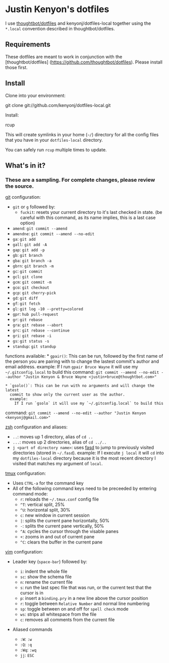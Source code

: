 Justin Kenyon's dotfiles
===============

I use [thoughtbot/dotfiles](https://github.com/thoughtbot/dotfiles) and
kenyonj/dotfiles-local together using the `*.local` convention described in
thoughtbot/dotfiles.

Requirements
------------

These dotfiles are meant to work in conjunction with the [thoughtbot/dotfiles]
(https://github.com/thoughtbot/dotfiles). Please install those first.

Install
-------

Clone into your environment:

git clone git://github.com/kenyonj/dotfiles-local.git

Install:

rcup

This will create symlinks in your home (`~/`) directory for all the config files
that you have in your `dotfiles-local` directory.

You can safely run `rcup` multiple times to update.

What's in it?
-------------
### These are a sampling. For complete changes, please review the source.

[git](http://git-scm.com/) configuration:
  * `git` or `g` followed by:
    - `fuckit`: resets your current directory to it's last checked in state.
      (be careful with this command, as its name implies, this is a last case
option)
  * `amend`: `git commit --amend`
  * `amendne`: `git commit --amend --no-edit`
  * `ga`: `git add`
  * `gall`: `git add -A`
  * `gap`: `git add -p`
  * `gb`: `git branch`
  * `gba`: `git branch -a`
  * `gbrn`: `git branch -m`
  * `gc`: `git commit`
  * `gcl`: `git clone`
  * `gcm`: `git commit -m`
  * `gco`: `git checkout`
  * `gcp`: `git cherry-pick`
  * `gd`: `git diff`
  * `gf`: `git fetch`
  * `gl`: `git log -10 --pretty=colored`
  * `gpr`: `hub pull-request`
  * `gr`: `git rebase`
  * `gra`: `git rebase --abort`
  * `grc`: `git rebase --continue`
  * `gri`: `git rebase -i`
  * `gs`: `git status -s`
  * `standup`: `git standup`

  functions available:
    * `gpair()`: This can be run, followed by the first name of the person you
      are pairing with to change the lastest commit's author and email address.
      example:
        If I run `gpair Bruce Wayne` it will use my `~/.gitconfig.local` to
 build this command:
        `git commit --amend --no-edit --author "Justin Kenyon & Bruce Wayne
<justin+bruce@thoughtbot.com>"`

    * `gsolo()`: This can be run with no arguments and will change the latest
      commit to show only the current user as the author.
      example:
        If I run `gsolo` it will use my `~/.gitconfig.local` to build this
command:
        `git commit --amend --no-edit --author "Justin Kenyon
<kenyonj@gmail.com>"`

[zsh](http://zsh.sourceforge.net/FAQ/zshfaq01.html) configuration and aliases:
  * `..`: moves up 1 directory, alias of `cd ..`
  * `...`: moves up 2 directories, alias of `cd ../..`
  * `j <part of directory name>`: uses [fasd](https://github.com/clvv/fasd) to
    jump to previously visited directories (stored in `~/.fasd`).
    example:
      If I execute `j local` it will `cd` into my `dotfiles-local` directory
because it is the most recent directory I visited that matches my argument of
`local`.

[tmux](http://tmux.sourceforge.net/) configuration:
  * Uses `CTRL-a` for the command key
  * All of the following command keys need to be preceeded by entering command
    mode:
    - `r`: reloads the `~/.tmux.conf` config file
    - `^T`: vertical split, 25%
    - `^U`: horizontal split, 30%
    - `c`: new window in current session
    - `|`: splits the current pane horizontally, 50%
    - `-`: splits the current pane vertically, 50%
    - `^A`: cycles the cursor through the visable panes
    - `+`: zooms in and out of current pane
    - `^C`: clears the buffer in the current pane

[vim](http://vim.org/) configuration:
  * Leader key (`space-bar`) followed by:
    - `i`: indent the whole file
    - `sc`: show the schema file
    - `n`: rename the current file
    - `s`: run the last spec file that was run, or the current test that the
      cursor is in
    - `p`: insert a `binding.pry` in a new line above the cursor position
    - `r`: toggle between `Relative Number` and normal line numbering
    - `sp`: toggle between on and off for `spell check` mode
    - `ws`: strips all whitespace from the file
    - `c`: removes all comments from the current file

  * Aliased commands
    - `:W`: `:w`
    - `:Q`: `:q`
    - `:Wq`: `:wq`
    - `jj`: `ESC`

